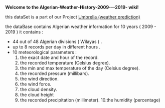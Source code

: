 **Welcome to the Algerian-Weather-History-2009---2019- wiki!**

this dataSet is a part of our Project [Umbrella (weather prediction)](https://github.com/AbdouTlili/Umbrella-opensouece-weather-prediction-project-) 

the dataBase contains Algerian weather information for 10 years ( 2009 - 2019 )
it contains : 
 * 44 out of 48 Algerian divisions ( Wilayas ) .
 * up to 8 records per day in different hours .
 * 10 meteorological parameters :
     1. the exact date and hour of the record.
     2. the recorded temperature (Celsius degree).
     3. the min and max temperature of the day (Celsius degree).
     4. the recorded pressure (millibars).
     5. the wind direction.
     6. the wind force.
     7. the cloud density.
     8. the cloud height 
     9. the recorded precipitation (millimeter).
     10.the humidity (percentage)
    


